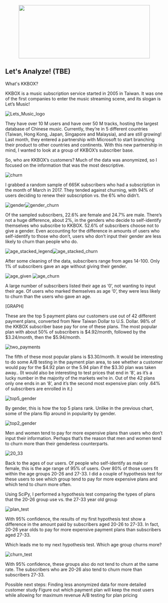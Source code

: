 <p align="center">
  <img width="418" height="170" src="https://github.com/Carlene/KKBox_Analysis/blob/master/graphs/kkbox_logo.png">
</p>

## Let's Analyze! (TBE)
What's KKBOX?

KKBOX is a music subscription service started in 2005 in Taiwan. It was one of the first companies to enter the music streaming scene, and its slogan is Let’s Music! 

![Lets_Music_logo](https://github.com/Carlene/KKBox_Analysis/blob/master/graphs/logo_music.png)

They have over 10 M users and have over 50 M tracks, hosting the largest database of Chinese music. Currently, they’re in 5 different countries (Taiwan, Hong Kong, Japan, Singapore and Malaysia), and are still growing! Last month, they entered a partnership with Microsoft to start branching their product to other countries and continents. With this new partnership in mind, I wanted to look at a group of KKBOX’s subscriber base. 

So, who are KKBOX’s customers? Much of the data was anonymized, so I focused on the information that was the most descriptive. 

![churn](https://github.com/Carlene/KKBox_Analysis/blob/master/graphs/churned_members.png)

I grabbed a random sample of 665K subscribers who had a subscription in the month of March in 2017. They tended against churning, with 94% of users deciding to renew their subscription vs. the 6% who didn’t.

![gender](https://github.com/Carlene/KKBox_Analysis/blob/master/graphs/gender.png)![gender_churn](https://github.com/Carlene/KKBox_Analysis/blob/master/graphs/churn_age.png)

Of the sampled subscribers, 22.6% are female and 24.7% are male. There’s not a huge difference, about 2%, in the genders who decide to self-identify themselves who subscribe to KKBOX. 52.6% of subscribers choose not to give a gender. Even accounting for the difference in amounts of users who self-identify to those who don’t, users who don’t input their gender are less likely to churn than people who do.

![age_stacked_legend](https://github.com/Carlene/KKBox_Analysis/blob/master/graphs/age_legend.png)![age_stacked_churn](https://github.com/Carlene/KKBox_Analysis/blob/master/graphs/age_stacked.png)

After some cleaning of the data, subscribers range from ages 14-100. Only 1% of subscribers gave an age without giving their gender. 

![age_given](https://github.com/Carlene/KKBox_Analysis/blob/master/graphs/churn_age.png) ![age_churn](https://github.com/Carlene/KKBox_Analysis/blob/master/graphs/age_given.png)

A large number of subscribers listed their age as ‘0’, not wanting to input their age. Of users who marked themselves as age ‘0’, they were less likely to churn than the users who gave an age.

[GRAPH]

These are the top 5 payment plans our customers use out of 42 different payment plans, converted from New Taiwan Dollar to U.S. Dollar. 98% of the KKBOX subscriber base pay for one of these plans. The most popular plan with about 50% of subscribers is $4.92/month, followed by the $3.24/month, then the $5.94/month.

![two_payments](https://github.com/Carlene/KKBox_Analysis/blob/master/graphs/payment_plans2.png)

The fifth of these most popular plans is $3.30/month. It would be interesting to do some A/B testing in the payment plan area, to see whether a customer would pay for the $4.92 plan or the 5.94 plan if the $3.30 plan was taken away.. (It would also be interesting to test prices that end in ‘8’, as it’s a lucky number in the majority of the markets we’re in. Out of the 42 plans only one ends in an ‘8’, and it’s the second most expensive plan: only .64% of subscribers are enrolled in it.)

![top5_gender](https://github.com/Carlene/KKBox_Analysis/blob/master/graphs/plans_gender.png)

By gender, this is how the top 5 plans rank. Unlike in the previous chart, some of the plans flip around in popularity by gender. 

![top2_gender](https://github.com/Carlene/KKBox_Analysis/blob/master/graphs/plans_gender_high.png)

Men and women tend to pay for more expensive plans than users who don’t input their information. Perhaps that’s the reason that men and women tend to churn more than their genderless counterparts.

![20_33](https://github.com/Carlene/KKBox_Analysis/blob/master/graphs/age_line.png)

Back to the ages of our users. Of people who self-identify as male or female, this is the age range of 95% of users. Over 80% of those users fit within the age groups 20-26 and 27-33. I did a couple of hypothesis test for these users to see which group tend to pay for more expensive plans and which tend to churn more often.

Using SciPy, I performed a hypothesis test comparing the types of plans that the 20-26 group use vs. the 27-33 year old group

![plan_test](https://github.com/Carlene/KKBox_Analysis/blob/master/graphs/hypothesis_churn_price_age.png)

With 95% confidence, the results of my first hypothesis test show a difference in the amount paid by subscribers aged 20-26 to 27-33. In fact, 20-26 year olds to pay for more expensive payment plans than subscribers aged 27-33.

Which leads me to my next hypothesis test. Which age group churns more?

![churn_test](https://github.com/Carlene/KKBox_Analysis/blob/master/graphs/hypothesis_churn_age.png)

With 95% confidence, these groups also do not tend to churn at the same rate. The subscribers who are 20-26 also tend to churn more than subscribers 27-33. 

Possible next steps:
Finding less anonymized data for more detailed customer study
Figure out which payment plan will keep the most users while allowing for maximum revenue
A/B testing for plan pricing
